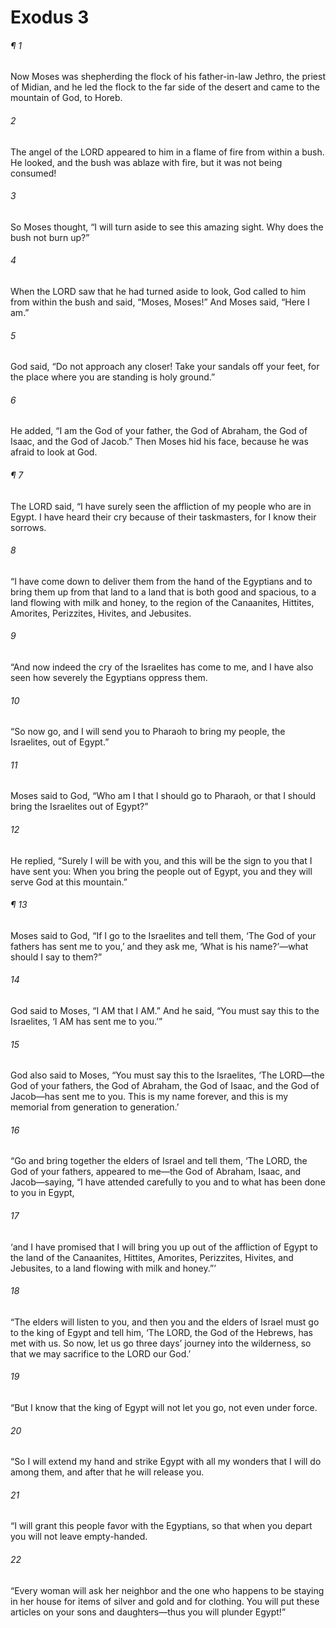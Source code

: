 # Exodus 3
###### ¶ 1
Now Moses was shepherding the flock of his father-in-law Jethro, the priest of Midian, and he led the flock to the far side of the desert and came to the mountain of God, to Horeb.
###### 2
The angel of the LORD appeared to him in a flame of fire from within a bush. He looked, and the bush was ablaze with fire, but it was not being consumed!
###### 3
So Moses thought, “I will turn aside to see this amazing sight. Why does the bush not burn up?”
###### 4
When the LORD saw that he had turned aside to look, God called to him from within the bush and said, “Moses, Moses!” And Moses said, “Here I am.”
###### 5
God said, “Do not approach any closer! Take your sandals off your feet, for the place where you are standing is holy ground.”
###### 6
He added, “I am the God of your father, the God of Abraham, the God of Isaac, and the God of Jacob.” Then Moses hid his face, because he was afraid to look at God.
###### ¶ 7
The LORD said, “I have surely seen the affliction of my people who are in Egypt. I have heard their cry because of their taskmasters, for I know their sorrows.
###### 8
“I have come down to deliver them from the hand of the Egyptians and to bring them up from that land to a land that is both good and spacious, to a land flowing with milk and honey, to the region of the Canaanites, Hittites, Amorites, Perizzites, Hivites, and Jebusites.
###### 9
“And now indeed the cry of the Israelites has come to me, and I have also seen how severely the Egyptians oppress them.
###### 10
“So now go, and I will send you to Pharaoh to bring my people, the Israelites, out of Egypt.”
###### 11
Moses said to God, “Who am I that I should go to Pharaoh, or that I should bring the Israelites out of Egypt?”
###### 12
He replied, “Surely I will be with you, and this will be the sign to you that I have sent you: When you bring the people out of Egypt, you and they will serve God at this mountain.”
###### ¶ 13
Moses said to God, “If I go to the Israelites and tell them, ‘The God of your fathers has sent me to you,’ and they ask me, ‘What is his name?’—what should I say to them?”
###### 14
God said to Moses, “I AM that I AM.” And he said, “You must say this to the Israelites, ‘I AM has sent me to you.’”
###### 15
God also said to Moses, “You must say this to the Israelites, ‘The LORD—the God of your fathers, the God of Abraham, the God of Isaac, and the God of Jacob—has sent me to you. This is my name forever, and this is my memorial from generation to generation.’
###### 16
“Go and bring together the elders of Israel and tell them, ‘The LORD, the God of your fathers, appeared to me—the God of Abraham, Isaac, and Jacob—saying, “I have attended carefully to you and to what has been done to you in Egypt,
###### 17
‘and I have promised that I will bring you up out of the affliction of Egypt to the land of the Canaanites, Hittites, Amorites, Perizzites, Hivites, and Jebusites, to a land flowing with milk and honey.”’
###### 18
“The elders will listen to you, and then you and the elders of Israel must go to the king of Egypt and tell him, ‘The LORD, the God of the Hebrews, has met with us. So now, let us go three days’ journey into the wilderness, so that we may sacrifice to the LORD our God.’
###### 19
“But I know that the king of Egypt will not let you go, not even under force.
###### 20
“So I will extend my hand and strike Egypt with all my wonders that I will do among them, and after that he will release you.
###### 21
“I will grant this people favor with the Egyptians, so that when you depart you will not leave empty-handed.
###### 22
“Every woman will ask her neighbor and the one who happens to be staying in her house for items of silver and gold and for clothing. You will put these articles on your sons and daughters—thus you will plunder Egypt!”
